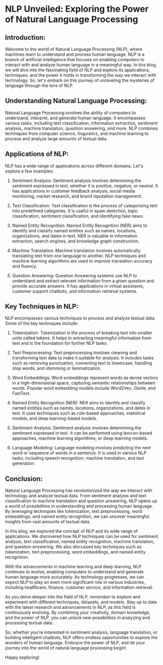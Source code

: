 # NLP Unveiled: Exploring the Power of Natural Language Processing

## Introduction:
Welcome to the world of Natural Language Processing (NLP), where machines learn to understand and process human language. NLP is a branch of artificial intelligence that focuses on enabling computers to interact with and analyze human language in a meaningful way. In this blog, we will dive into the fascinating field of NLP and explore its applications, techniques, and the power it holds in transforming the way we interact with technology. So, let's embark on this journey of unraveling the mysteries of language through the lens of NLP.

## Understanding Natural Language Processing:
Natural Language Processing involves the ability of computers to understand, interpret, and generate human language. It encompasses various tasks, including text classification, information extraction, sentiment analysis, machine translation, question answering, and more. NLP combines techniques from computer science, linguistics, and machine learning to process and analyze large amounts of textual data.

## Applications of NLP:
NLP has a wide range of applications across different domains. Let's explore a few examples:

1. Sentiment Analysis:
Sentiment analysis involves determining the sentiment expressed in text, whether it is positive, negative, or neutral. It has applications in customer feedback analysis, social media monitoring, market research, and brand reputation management.

2. Text Classification:
Text classification is the process of categorizing text into predefined categories. It is useful in spam detection, topic classification, sentiment classification, and identifying fake news.

3. Named Entity Recognition:
Named Entity Recognition (NER) aims to identify and classify named entities such as names, locations, organizations, and dates in text. NER is valuable in information extraction, search engines, and knowledge graph construction.

4. Machine Translation:
Machine translation involves automatically translating text from one language to another. NLP techniques and machine learning algorithms are used to improve translation accuracy and fluency.

5. Question Answering:
Question Answering systems use NLP to understand and extract relevant information from a given question and provide accurate answers. It has applications in virtual assistants, customer support chatbots, and information retrieval systems.

## Key Techniques in NLP:
NLP encompasses various techniques to process and analyze textual data. Some of the key techniques include:

1. Tokenization:
Tokenization is the process of breaking text into smaller units called tokens. It helps in extracting meaningful information from text and is the foundation for further NLP tasks.

2. Text Preprocessing:
Text preprocessing involves cleaning and transforming text data to make it suitable for analysis. It includes tasks such as removing punctuation, converting text to lowercase, handling stop words, and stemming or lemmatization.

3. Word Embeddings:
Word embeddings represent words as dense vectors in a high-dimensional space, capturing semantic relationships between words. Popular word embedding models include Word2Vec, GloVe, and FastText.

4. Named Entity Recognition (NER):
NER aims to identify and classify named entities such as names, locations, organizations, and dates in text. It uses techniques such as rule-based approaches, statistical models, and deep learning-based models.

5. Sentiment Analysis:
Sentiment analysis involves determining the sentiment expressed in text. It can be performed using lexicon-based approaches, machine learning algorithms, or deep learning models.

6. Language Modeling:
Language modeling involves predicting the next word or sequence of words in a sentence. It is used in various NLP tasks, including speech recognition, machine translation, and text generation.

## Conclusion:
Natural Language Processing has revolutionized the way we interact with technology and analyze textual data. From sentiment analysis and text classification to machine translation and question answering, NLP opens up a world of possibilities in understanding and processing human language. By leveraging techniques like tokenization, text preprocessing, word embeddings, and named entity recognition, we can uncover meaningful insights from vast amounts of textual data. 

In this blog, we explored the concept of NLP and its wide range of applications. We discovered how NLP techniques can be used for sentiment analysis, text classification, named entity recognition, machine translation, and question answering. We also discussed key techniques such as tokenization, text preprocessing, word embeddings, and named entity recognition.

With the advancements in machine learning and deep learning, NLP continues to evolve, enabling computers to understand and generate human language more accurately. As technology progresses, we can expect NLP to play an even more significant role in various industries, including healthcare, finance, customer service, and information retrieval.

As you delve deeper into the field of NLP, remember to explore and experiment with different techniques, datasets, and models. Stay up to date with the latest research and advancements in NLP, as this field is continuously evolving. By combining your creativity, domain knowledge, and the power of NLP, you can unlock new possibilities in analyzing and processing textual data.

So, whether you're interested in sentiment analysis, language translation, or building intelligent chatbots, NLP offers endless opportunities to explore the wonders of human language. Embrace the power of NLP, and let your journey into the world of natural language processing begin!

Happy exploring!
